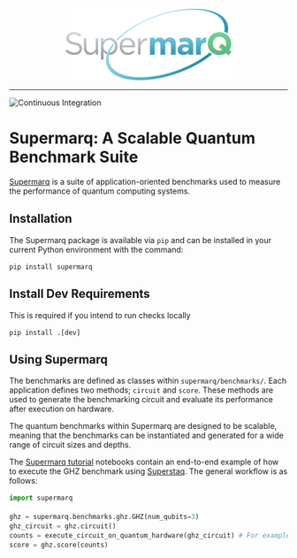 <p align="center">
  <img width="300" src="../docs/source/_static/logos/supermarq-logo.webp">
</p>

---
![Continuous Integration](https://github.com/Infleqtion/client-superstaq/actions/workflows/ci.yml/badge.svg)


# Supermarq: A Scalable Quantum Benchmark Suite

[Supermarq](https://arxiv.org/abs/2202.11045) is a suite of application-oriented benchmarks used to measure the performance of quantum computing systems.

## Installation

The Supermarq package is available via `pip` and can be installed in your current Python environment with the command:

```
pip install supermarq
```

## Install Dev Requirements

This is required if you intend to run checks locally

```
pip install .[dev]
```


## Using Supermarq

The benchmarks are defined as classes within `supermarq/benchmarks/`. Each application
defines two methods; `circuit` and `score`. These methods are used to generate the benchmarking circuit and evaluate its performance
after execution on hardware.

The quantum benchmarks within Supermarq are designed to be scalable, meaning that the benchmarks can be
instantiated and generated for a wide range of circuit sizes and depths.

The [Supermarq tutorial](https://github.com/Infleqtion/client-superstaq/tree/main/supermarq-benchmarks/examples) notebooks contain an end-to-end example of how to execute the GHZ benchmark
using [Superstaq](https://superstaq.infleqtion.com/). The general workflow is as follows:

```python
import supermarq

ghz = supermarq.benchmarks.ghz.GHZ(num_qubits=3)
ghz_circuit = ghz.circuit()
counts = execute_circuit_on_quantum_hardware(ghz_circuit) # For example, via AWS Braket, IBM Qiskit, or Superstaq
score = ghz.score(counts)
```

